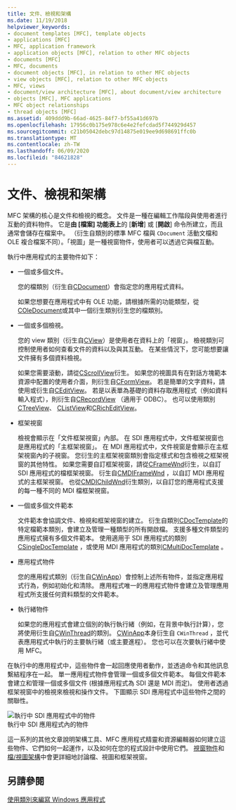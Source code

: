 ```yaml
---
title: 文件、檢視和架構
ms.date: 11/19/2018
helpviewer_keywords:
- document templates [MFC], template objects
- applications [MFC]
- MFC, application framework
- application objects [MFC], relation to other MFC objects
- documents [MFC]
- MFC, documents
- document objects [MFC], in relation to other MFC objects
- view objects [MFC], relation to other MFC objects
- MFC, views
- document/view architecture [MFC], about document/view architecture
- objects [MFC], MFC applications
- MFC object relationships
- thread objects [MFC]
ms.assetid: 409ddd9b-66ad-4625-84f7-bf55a41d697b
ms.openlocfilehash: 17956c0b175e978c6e4e2fefcdad5f744929d457
ms.sourcegitcommit: c21b05042debc97d14875e019ee9d698691ffc0b
ms.translationtype: MT
ms.contentlocale: zh-TW
ms.lasthandoff: 06/09/2020
ms.locfileid: "84621828"
---
```

# <a name="documents-views-and-the-framework"></a>文件、檢視和架構

MFC 架構的核心是文件和檢視的概念。 文件是一種在編輯工作階段與使用者進行互動的資料物件。 它是**由 [檔案] 功能表上**的 [**新增**] 或 [**開啟**] 命令所建立，而且通常會儲存在檔案中。 （衍生自類別的標準 MFC 檔與 `CDocument` 活動文檔和 OLE 複合檔案不同）。「視圖」是一種視窗物件，使用者可以透過它與檔互動。

執行中應用程式的主要物件如下：

- 一個或多個文件。

   您的檔類別（衍生自[CDocument](reference/cdocument-class.md)）會指定您的應用程式資料。

   如果您想要在應用程式中有 OLE 功能，請根據所需的功能類型，從[COleDocument](reference/coledocument-class.md)或其中一個衍生類別衍生您的檔類別。

- 一個或多個檢視。

   您的 view 類別（衍生自[CView](reference/cview-class.md)）是使用者在資料上的「視窗」。 檢視類別可控制使用者如何查看文件的資料以及與其互動。 在某些情況下，您可能想要讓文件擁有多個資料檢視。

   如果您需要滾動，請從[CScrollView](reference/cscrollview-class.md)衍生。 如果您的視圖具有在對話方塊範本資源中配置的使用者介面，則衍生自[CFormView](reference/cformview-class.md)。 若是簡單的文字資料，請使用或衍生自[CEditView](reference/ceditview-class.md)。 若是以表單為基礎的資料存取應用程式（例如資料輸入程式），則衍生自[CRecordView](reference/crecordview-class.md) （適用于 ODBC）。 也可以使用類別[CTreeView](reference/ctreeview-class.md)、 [CListView](reference/clistview-class.md)和[CRichEditView](reference/cricheditview-class.md)。

- 框架視窗

   檢視會顯示在「文件框架視窗」內部。 在 SDI 應用程式中，文件框架視窗也是應用程式的「主框架視窗」。 在 MDI 應用程式中，文件視窗是會顯示在主框架視窗內的子視窗。 您衍生的主框架視窗類別會指定樣式和包含檢視之框架視窗的其他特性。 如果您需要自訂框架視窗，請從[CFrameWnd](reference/cframewnd-class.md)衍生，以自訂 SDI 應用程式的檔框架視窗。 衍生自[CMDIFrameWnd](reference/cmdiframewnd-class.md) ，以自訂 MDI 應用程式的主框架視窗。 也從[CMDIChildWnd](reference/cmdichildwnd-class.md)衍生類別，以自訂您的應用程式支援的每一種不同的 MDI 檔框架視窗。

- 一個或多個文件範本

   文件範本會協調文件、檢視和框架視窗的建立。 衍生自類別[CDocTemplate](reference/cdoctemplate-class.md)的特定檔範本類別，會建立及管理一種類型的所有開啟檔。 支援多種文件類型的應用程式擁有多個文件範本。 使用適用于 SDI 應用程式的類別[CSingleDocTemplate](reference/csingledoctemplate-class.md) ，或使用 MDI 應用程式的類別[CMultiDocTemplate](reference/cmultidoctemplate-class.md) 。

- 應用程式物件

   您的應用程式類別（衍生自[CWinApp](reference/cwinapp-class.md)）會控制上述所有物件，並指定應用程式行為，例如初始化和清除。 應用程式唯一的應用程式物件會建立及管理應用程式所支援任何資料類型的文件範本。

- 執行緒物件

   如果您的應用程式會建立個別的執行執行緒（例如，在背景中執行計算），您將使用衍生自[CWinThread](reference/cwinthread-class.md)的類別。 [CWinApp](reference/cwinapp-class.md)本身衍生自 `CWinThread` ，並代表應用程式中執行的主要執行緒（或主要進程）。 您也可以在次要執行緒中使用 MFC。

在執行中的應用程式中，這些物件會一起回應使用者動作，並透過命令和其他訊息繫結程序在一起。 單一應用程式物件會管理一個或多個文件範本。 每個文件範本會建立和管理一個或多個文件 (根據應用程式為 SDI 還是 MDI 而定)。 使用者透過框架視窗中的檢視來檢視和操作文件。 下圖顯示 SDI 應用程式中這些物件之間的關聯性。

![執行中 SDI 應用程式中的物件](../mfc/media/vc386v1.gif "執行中 SDI 應用程式內的物件") <br/>
執行中 SDI 應用程式內的物件

這一系列的其他文章說明架構工具、MFC 應用程式精靈和資源編輯器如何建立這些物件、它們如何一起運作，以及如何在您的程式設計中使用它們。 [視窗物件](window-objects.md)和[檔/視圖架構](document-view-architecture.md)中會更詳細地討論檔、視圖和框架視窗。

## <a name="see-also"></a>另請參閱

[使用類別來編寫 Windows 應用程式](using-the-classes-to-write-applications-for-windows.md)
